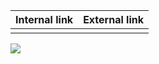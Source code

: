 
| Internal link   | External link |
| --- | --- |
| [][1] | [](https://unsplash.com/s/photos/sample) |

[1]: word.md

[![](img/1.jpg)](https://unsplash.com/s/photos/sample)
